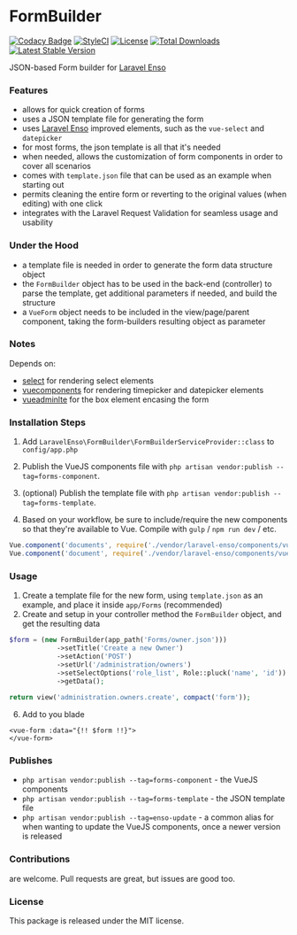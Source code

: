 <!--h-->
# FormBuilder

[![Codacy Badge](https://api.codacy.com/project/badge/Grade/a3cf79a9ca584f08b3be0246cb488788)](https://www.codacy.com/app/laravel-enso/FormBuilder?utm_source=github.com&amp;utm_medium=referral&amp;utm_content=laravel-enso/FormBuilder&amp;utm_campaign=Badge_Grade)
[![StyleCI](https://styleci.io/repos/99695155/shield?branch=master)](https://styleci.io/repos/99695155)
[![License](https://poser.pugx.org/laravel-enso/formbuilder/license)](https://https://packagist.org/packages/laravel-enso/formbuilder)
[![Total Downloads](https://poser.pugx.org/laravel-enso/formbuilder/downloads)](https://packagist.org/packages/laravel-enso/formbuilder)
[![Latest Stable Version](https://poser.pugx.org/laravel-enso/formbuilder/version)](https://packagist.org/packages/laravel-enso/formbuilder)
<!--/h-->

JSON-based Form builder for [Laravel Enso](https://github.com/laravel-enso/Enso)

### Features
- allows for quick creation of forms
- uses a JSON template file for generating the form
- uses [Laravel Enso](https://github.com/laravel-enso/Enso) improved elements, such as the `vue-select` and `datepicker`
- for most forms, the json template is all that it's needed
- when needed, allows the customization of form components in order to cover all scenarios
- comes with `template.json` file that can be used as an example when starting out
- permits cleaning the entire form or reverting to the original values (when editing) with one click
- integrates with the Laravel Request Validation for seamless usage and usability

### Under the Hood
- a template file is needed in order to generate the form data structure object
- the `FormBuilder` object has to be used in the back-end (controller) to parse the template, get additional parameters if needed, and build the structure
- a `VueForm` object needs to be included in the view/page/parent component, taking the form-builders resulting object as parameter 

### Notes
Depends on:
- [select](https://github.com/laravel-enso/Select) for rendering select elements
- [vuecomponents](https://github.com/laravel-enso/VueComponents) for rendering timepicker and datepicker elements 
- [vueadminlte](https://github.com/laravel-enso/VueAdminLTE) for the box element encasing the form

### Installation Steps
1. Add `LaravelEnso\FormBuilder\FormBuilderServiceProvider::class` to `config/app.php`

2. Publish the VueJS components file with `php artisan vendor:publish --tag=forms-component`.

3. (optional) Publish the template file with `php artisan vendor:publish --tag=forms-template`.

4. Based on your workflow, be sure to include/require the new components so that they're available to Vue. Compile with `gulp` / `npm run dev` / etc.

````js
Vue.component('documents', require('./vendor/laravel-enso/components/vueforms/VueForm.vue'));
Vue.component('document', require('./vendor/laravel-enso/components/vueforms/VueFormInput.vue'));
````

### Usage

1. Create a template file for the new form, using `template.json` as an example, and place it inside `app/Forms` (recommended)
5. Create and setup in your controller method the `FormBuilder` object, and get the resulting data

````php
$form = (new FormBuilder(app_path('Forms/owner.json')))
            ->setTitle('Create a new Owner')
            ->setAction('POST')
            ->setUrl('/administration/owners')
            ->setSelectOptions('role_list', Role::pluck('name', 'id'))
            ->getData(); 
            
return view('administration.owners.create', compact('form'));
```` 

6. Add to you blade

````
<vue-form :data="{!! $form !!}">
</vue-form>
````

### Publishes

- `php artisan vendor:publish --tag=forms-component` - the VueJS components
- `php artisan vendor:publish --tag=forms-template` - the JSON template file
- `php artisan vendor:publish --tag=enso-update` - a common alias for when wanting to update the VueJS components,
once a newer version is released

<!--h-->
### Contributions

are welcome. Pull requests are great, but issues are good too.

### License

This package is released under the MIT license.
<!--/h-->